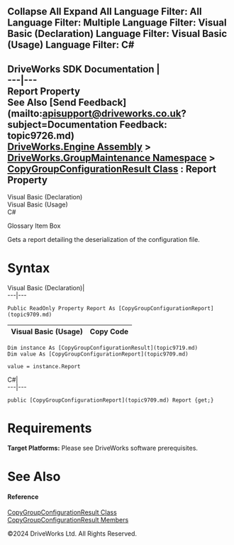        

 Collapse All Expand All  Language Filter: All  Language Filter: Multiple  Language Filter: Visual Basic (Declaration) Language Filter: Visual Basic (Usage) Language Filter: C#  
---  
DriveWorks SDK Documentation  |   
---|---  
Report Property   
See Also [Send Feedback](mailto:apisupport@driveworks.co.uk?subject=Documentation Feedback: topic9726.md)  
[DriveWorks.Engine Assembly](topic2156.md) > [DriveWorks.GroupMaintenance Namespace](topic9628.md) > [CopyGroupConfigurationResult Class](topic9719.md) : Report Property  
---  
  
Visual Basic (Declaration)    
Visual Basic (Usage)    
C# 

Glossary Item Box

Gets a report detailing the deserialization of the configuration file. 

# Syntax

Visual Basic (Declaration)|   
---|---  
      
    
    Public ReadOnly Property Report As [CopyGroupConfigurationReport](topic9709.md)  
  
Visual Basic (Usage)| Copy Code  
---|---  
      
    
    Dim instance As [CopyGroupConfigurationResult](topic9719.md)
    Dim value As [CopyGroupConfigurationReport](topic9709.md)
     
    value = instance.Report  
  
C#|   
---|---  
      
    
    public [CopyGroupConfigurationReport](topic9709.md) Report {get;}  
  
# Requirements

**Target Platforms:** Please see DriveWorks software prerequisites.

# See Also

#### Reference

[CopyGroupConfigurationResult Class](topic9719.md)   
[CopyGroupConfigurationResult Members](topic9720.md)

©2024 DriveWorks Ltd. All Rights Reserved.
